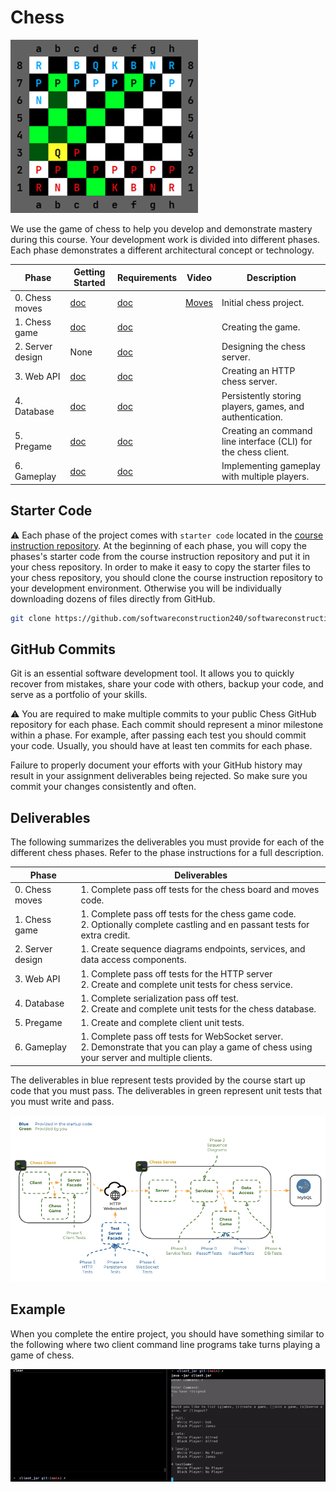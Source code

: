 # Chess

![chess board](6-gameplay/highlight-moves.png)

We use the game of chess to help you develop and demonstrate mastery during this course. Your development work is divided into different phases. Each phase demonstrates a different architectural concept or technology.

| Phase            | Getting Started                         | Requirements                            | Video                                                | Description                                                    |
| ---------------- | --------------------------------------- | --------------------------------------- | ---------------------------------------------------- | -------------------------------------------------------------- |
| 0. Chess moves   | [doc](0-chess-moves/getting-started.md) | [doc](0-chess-moves/chess-moves.md)     | [Moves](https://www.youtube.com/watch?v=N5oKyY1yQk0) | Initial chess project.                                         |
| 1. Chess game    | [doc](1-chess-game/getting-started.md)  | [doc](1-chess-game/chess-game.md)       |                                                      | Creating the game.                                             |
| 2. Server design | None                                    | [doc](2-server-design/server-design.md) |                                                      | Designing the chess server.                                    |
| 3. Web API       | [doc](3-web-api/getting-started.md)     | [doc](3-web-api/web-api.md)             |                                                      | Creating an HTTP chess server.                                 |
| 4. Database      | [doc](4-database/getting-started.md)    | [doc](4-database/database.md)           |                                                      | Persistently storing players, games, and authentication.       |
| 5. Pregame       | [doc](5-pregame/getting-started.md)     | [doc](5-pregame/pregame.md)             |                                                      | Creating an command line interface (CLI) for the chess client. |
| 6. Gameplay      | [doc](6-gameplay/getting-started.md)    | [doc](6-gameplay/gameplay.md)           |                                                      | Implementing gameplay with multiple players.                   |

## Starter Code

⚠ Each phase of the project comes with `starter code` located in the [course instruction repository](https://github.com/softwareconstruction240). At the beginning of each phase, you will copy the phases's starter code from the course instruction repository and put it in your chess repository. In order to make it easy to copy the starter files to your chess repository, you should clone the course instruction repository to your development environment. Otherwise you will be individually downloading dozens of files directly from GitHub.

```sh
git clone https://github.com/softwareconstruction240/softwareconstruction.git softwareconstruction240
```

## GitHub Commits

Git is an essential software development tool. It allows you to quickly recover from mistakes, share your code with others, backup your code, and serve as a portfolio of your skills.

⚠ You are required to make multiple commits to your public Chess GitHub repository for each phase. Each commit should represent a minor milestone within a phase. For example, after passing each test you should commit your code. Usually, you should have at least ten commits for each phase.

Failure to properly document your efforts with your GitHub history may result in your assignment deliverables being rejected. So make sure you commit your changes consistently and often.

## Deliverables

The following summarizes the deliverables you must provide for each of the different chess phases. Refer to the phase instructions for a full description.

| Phase            | Deliverables                                                                                                                                  |
| ---------------- | --------------------------------------------------------------------------------------------------------------------------------------------- |
| 0. Chess moves   | 1. Complete pass off tests for the chess board and moves code.                                                                                |
| 1. Chess game    | 1. Complete pass off tests for the chess game code.<br/>2. Optionally complete castling and en passant tests for extra credit.                |
| 2. Server design | 1. Create sequence diagrams endpoints, services, and data access components.                                                                  |
| 3. Web API       | 1. Complete pass off tests for the HTTP server<br/>2. Create and complete unit tests for chess service.                                       |
| 4. Database      | 1. Complete serialization pass off test.<br/>2. Create and complete unit tests for the chess database.                                        |
| 5. Pregame       | 1. Create and complete client unit tests.                                                                                                     |
| 6. Gameplay      | 1. Complete pass off tests for WebSocket server.<br/>2. Demonstrate that you can play a game of chess using your server and multiple clients. |

The deliverables in blue represent tests provided by the course start up code that you must pass. The deliverables in green represent unit tests that you must write and pass.

![deliverables](deliverables.png)

## Example

When you complete the entire project, you should have something similar to the following where two client command line programs take turns playing a game of chess.

![chess board](chess-demo.gif)
